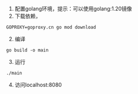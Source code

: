 1. 配置golang环境，提示：可以使用golang:1.20镜像
2. 下载依赖，
```
GOPROXY=goproxy.cn go mod download
```
2. 编译
```
go build -o main 
```
3. 运行
```
./main
```

4. 访问localhost:8080
